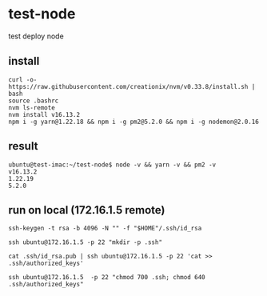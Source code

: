 # test-node
test deploy node

## install

````
curl -o- https://raw.githubusercontent.com/creationix/nvm/v0.33.8/install.sh | bash
source .bashrc
nvm ls-remote
nvm install v16.13.2
npm i -g yarn@1.22.18 && npm i -g pm2@5.2.0 && npm i -g nodemon@2.0.16
````


## result

````
ubuntu@test-imac:~/test-node$ node -v && yarn -v && pm2 -v
v16.13.2
1.22.19
5.2.0
````


## run on local (172.16.1.5 remote)
````
ssh-keygen -t rsa -b 4096 -N "" -f "$HOME"/.ssh/id_rsa

ssh ubuntu@172.16.1.5 -p 22 "mkdir -p .ssh"

cat .ssh/id_rsa.pub | ssh ubuntu@172.16.1.5 -p 22 'cat >> .ssh/authorized_keys'

ssh ubuntu@172.16.1.5  -p 22 "chmod 700 .ssh; chmod 640 .ssh/authorized_keys"
````
